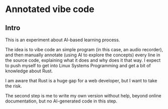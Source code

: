 # Annotated vibe code
## Intro

This is an experiment about AI-based learning process.

The idea is to vibe code an simple program (in this case, an audio recorder),
and then manually annotate (using AI to explore the concepts) every line in
the source code, explaining what it does and why does it that way. I expect to
push myself to get into Linux Systems Programming and get a bit of knowledge
about Rust.

I am aware that Rust is a huge gap for a web developer, but I want to take the
risk.

The second step is me to write my own version without help, beyond online
documentation, but no AI-generated code in this step.

